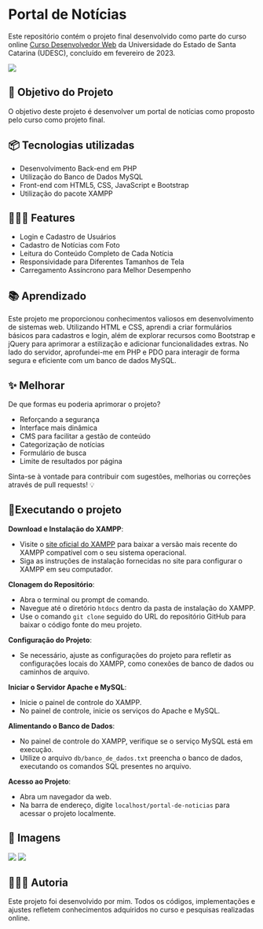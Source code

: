 # Portal de Notícias

Este repositório contém o projeto final desenvolvido como parte do curso online [Curso Desenvolvedor Web](https://www.udesc.br/cesfi/cursoweb) da Universidade do Estado de Santa Catarina (UDESC), concluído em fevereiro de 2023.

![](https://www.udesc.br/arquivos/cesfi/imagens/Curso_Desenvolvimento_WEB_full_stack_1_16560837744857_3307.png)

## 🎋 Objetivo do Projeto
O objetivo deste projeto é desenvolver um portal de notícias como proposto pelo curso como projeto final.

## 📦 Tecnologias utilizadas

- Desenvolvimento Back-end em PHP
- Utilização do Banco de Dados MySQL
- Front-end com HTML5, CSS, JavaScript e Bootstrap
- Utilização do pacote XAMPP

## 👩🏽‍🍳 Features

- Login e Cadastro de Usuários
- Cadastro de Notícias com Foto
- Leitura do Conteúdo Completo de Cada Notícia
- Responsividade para Diferentes Tamanhos de Tela
- Carregamento Assíncrono para Melhor Desempenho

## 📚 Aprendizado

Este projeto me proporcionou conhecimentos valiosos em desenvolvimento de sistemas web. Utilizando HTML e CSS, aprendi a criar formulários básicos para cadastros e login, além de explorar recursos como Bootstrap e jQuery para aprimorar a estilização e adicionar funcionalidades extras. No lado do servidor, aprofundei-me em PHP e PDO para interagir de forma segura e eficiente com um banco de dados MySQL.

## ✨ Melhorar

De que formas eu poderia aprimorar o projeto?
- Reforçando a segurança
- Interface mais dinâmica
- CMS para facilitar a gestão de conteúdo
- Categorização de notícias
- Formulário de busca
- Limite de resultados por página

Sinta-se à vontade para contribuir com sugestões, melhorias ou correções  através de pull requests! 💡

## 🚦Executando o projeto

**Download e Instalação do XAMPP**:

- Visite o [site oficial do XAMPP](https://www.apachefriends.org/index.html) para baixar a versão mais recente do XAMPP compatível com o seu sistema operacional.
- Siga as instruções de instalação fornecidas no site para configurar o XAMPP em seu computador.

 **Clonagem do Repositório**:
   - Abra o terminal ou prompt de comando.
   - Navegue até o diretório `htdocs` dentro da pasta de instalação do XAMPP.
   - Use o comando `git clone` seguido do URL do repositório GitHub para baixar o código fonte do meu projeto.

**Configuração do Projeto**:
- Se necessário, ajuste as configurações do projeto para refletir as configurações locais do XAMPP, como conexões de banco de dados ou caminhos de arquivo.

**Iniciar o Servidor Apache e MySQL**:
- Inicie o painel de controle do XAMPP.
- No painel de controle, inicie os serviços do Apache e MySQL.

**Alimentando o Banco de Dados**:
- No painel de controle do XAMPP, verifique se o serviço MySQL está em execução.
- Utilize o arquivo `db/banco_de_dados.txt` preencha o banco de dados, executando os comandos SQL presentes no arquivo.

**Acesso ao Projeto**:
- Abra um navegador da web.
- Na barra de endereço, digite `localhost/portal-de-noticias` para acessar o projeto localmente.

## 📸 Imagens

![](https://i.ibb.co/rw3g3fx/Captura-de-tela-2024-03-19-160645.png)
![](https://i.ibb.co/zxNXgqQ/Captura-de-tela-2024-03-19-160323.png)

## 👩🏻‍💻 Autoria
Este projeto foi desenvolvido por mim. Todos os códigos, implementações e ajustes refletem conhecimentos adquiridos no curso e pesquisas realizadas online.


